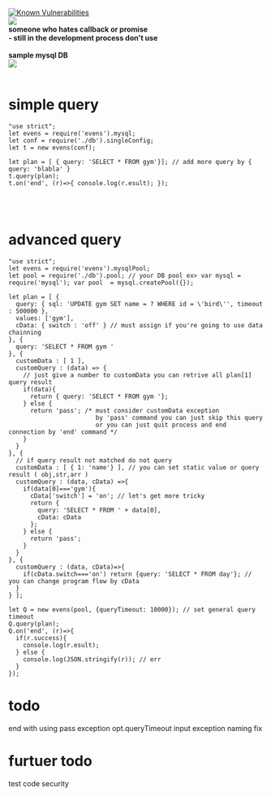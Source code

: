 <a href="https://snyk.io/test/github/xexi/evens"><img src="https://snyk.io/test/github/xexi/evens/badge.svg" alt="Known Vulnerabilities" data-canonical-src="https://snyk.io/test/github/xexi/evens" style="max-width:100%;"></a><br>
<img src="http://postfiles5.naver.net/MjAxNzAzMTVfMjMz/MDAxNDg5NTY4NjY0OTEw.NW1l-5VOppvl5pdxBfUnBJGv5bmnM7NM6sPoUr4fNQwg.c44oVld7u1gitW1YDpk-B9qGKrTKlkqSrfkjGpQyllYg.PNG.synth9/ev.PNG?type=w2"></img>
<br><b>someone who hates callback or promise</b>
<br><b> - still in the development process don't use </b>
<br><br>
<b>sample mysql DB</b>
<br>
<img src="http://postfiles12.naver.net/MjAxNzAzMjJfNSAg/MDAxNDkwMTUwODY4MTQ4.Z5KxDrrNyRgB42XJMAkGEPAT88DD8nWrhaHgWWQdNQsg.g9mqlU1JUriax-jNoBElUIfiyVRiXgVSz7V0uj9dmU4g.PNG.synth9/dd.PNG?type=w2"></img>
<br><br>

# simple query
```
"use strict";
let evens = require('evens').mysql;
let conf = require('./db').singleConfig;
let t = new evens(conf);

let plan = [ { query: 'SELECT * FROM gym'}]; // add more query by { query: 'blabla' }
t.query(plan);
t.on('end', (r)=>{ console.log(r.esult); });
```
<br><br>

# advanced query
```
"use strict";
let evens = require('evens').mysqlPool;
let pool = require('./db').pool; // your DB pool ex> var mysql = require('mysql'); var pool  = mysql.createPool({});

let plan = [ {
  query: { sql: 'UPDATE gym SET name = ? WHERE id = \'bird\'', timeout : 500000 },
  values: ['gym'],
  cData: { switch : 'off' } // must assign if you're going to use data chainning
}, {
  query: 'SELECT * FROM gym '
}, {
  customData : [ 1 ],
  customQuery : (data) => {
    // just give a number to customData you can retrive all plan[1] query result 
    if(data){
      return { query: 'SELECT * FROM gym '};
    } else {
      return 'pass'; /* must consider customData exception 
                        by 'pass' command you can just skip this query
                        or you can just quit process and end connection by 'end' command */
    }
  }
}, {
  // if query result not matched do not query
  customData : [ { 1: 'name'} ], // you can set static value or query result ( obj,str,arr )
  customQuery : (data, cData) =>{
    if(data[0]==='gym'){
      cData['switch'] = 'on'; // let's get more tricky
      return {
        query: 'SELECT * FROM ' + data[0],
        cData: cData 
      };
    } else {
      return 'pass'; 
    }
  }
}, {
  customQuery : (data, cData)=>{
    if(cData.switch==='on') return {query: 'SELECT * FROM day'}; // you can change program flow by cData   
  }
} ];

let Q = new evens(pool, {queryTimeout: 10000}); // set general query timeout
Q.query(plan);
Q.on('end', (r)=>{
  if(r.success){
    console.log(r.esult);    
  } else {
    console.log(JSON.stringify(r)); // err
  }
});
```

# todo
end with using pass exception
opt.queryTimeout input exception
naming fix

# furtuer todo 
test code
security 